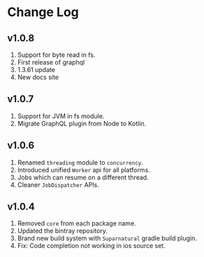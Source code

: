 # Change Log

## v1.0.8
1. Support for byte read in fs.
1. First release of graphql
1. 1.3.61 update
1. New docs site

## v1.0.7
1. Support for JVM in fs module.
2. Migrate GraphQL plugin from Node to Kotlin.

## v1.0.6
1. Renamed `threading` module to `concurrency`.
2. Introduced unified `Worker` api for all platforms.
3. Jobs which can resume on a different thread.
4. Cleaner `JobDispatcher` APIs.

## v1.0.4

1. Removed `core` from each package name.
2. Updated the bintray repository.
3. Brand new build system with `Suparnatural` gradle build plugin.
4. Fix: Code completion not working in ios source set.
